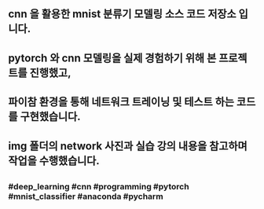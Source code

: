 ##
## cnn 을 활용한 mnist 분류기 모델링 소스 코드 저장소 입니다.
## pytorch 와 cnn 모델링을 실제 경험하기 위해 본 프로젝트를 진행했고,
## 파이참 환경을 통해 네트워크 트레이닝 및 테스트 하는 코드를 구현했습니다.
## img 폴더의 network 사진과 실습 강의 내용을 참고하며 작업을 수행했습니다.
##
### #deep_learning #cnn #programming #pytorch #mnist_classifier #anaconda #pycharm
##
